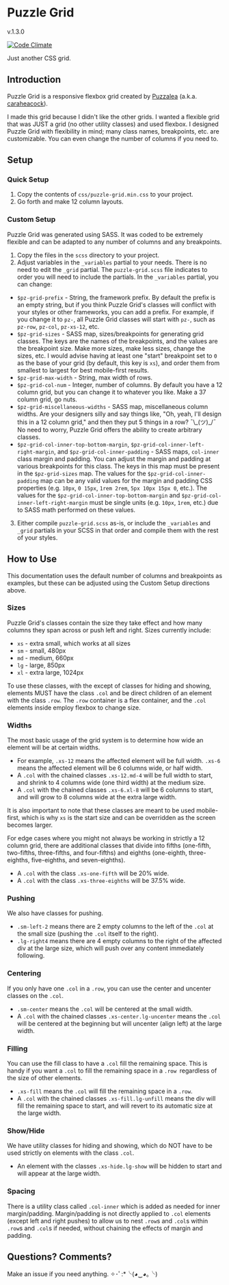 # Puzzle Grid

v.1.3.0

[![Code Climate](https://codeclimate.com/github/puzzalea/grid/badges/gpa.svg)](https://codeclimate.com/github/puzzalea/grid)

Just another CSS grid.

## Introduction

Puzzle Grid is a responsive flexbox grid created by [Puzzalea](https://github.com/puzzalea) (a.k.a. [caraheacock](https://github.com/caraheacock/)).

I made this grid because I didn't like the other grids. I wanted a flexible grid that was JUST a grid (no other utility classes) and used flexbox. I designed Puzzle Grid with flexibility in mind; many class names, breakpoints, etc. are customizable. You can even change the number of columns if you need to.

## Setup

### Quick Setup

1. Copy the contents of `css/puzzle-grid.min.css` to your project.
2. Go forth and make 12 column layouts.

### Custom Setup

Puzzle Grid was generated using SASS. It was coded to be extremely flexible and can be adapted to any number of columns and any breakpoints.

1. Copy the files in the  `scss` directory to your project.
2. Adjust variables in the `_variables` partial to your needs. There is no need to edit the `_grid` partial. The `puzzle-grid.scss` file indicates to order you will need to include the partials. In the `_variables` partial, you can change:
  - `$pz-grid-prefix` - String, the framework prefix. By default the prefix is an empty string, but if you think Puzzle Grid's classes will conflict with your styles or other frameworks, you can add a prefix. For example, if you change it to `pz-`, all Puzzle Grid classes will start with `pz-`, such as `pz-row`, `pz-col`, `pz-xs-12`, etc.
  - `$pz-grid-sizes` - SASS map, sizes/breakpoints for generating grid classes. The keys are the names of the breakpoints, and the values are the breakpoint size. Make more sizes, make less sizes, change the sizes, etc. I would advise having at least one "start" breakpoint set to `0` as the base of your grid (by default, this key is `xs`), and order them from smallest to largest for best mobile-first results.
  - `$pz-grid-max-width` - String, max width of rows.
  - `$pz-grid-col-num` - Integer, number of columns. By default you have a 12 column grid, but you can change it to whatever you like. Make a 37 column grid, go nuts.
  - `$pz-grid-miscellaneous-widths` - SASS map, miscellaneous column widths. Are your designers silly and say things like, "Oh, yeah, I'll design this in a 12 column grid," and then they put 5 things in a row? ¯\\\_(ツ)\_/¯ No need to worry, Puzzle Grid offers the ability to create arbitrary classes.
  - `$pz-grid-col-inner-top-bottom-margin`, `$pz-grid-col-inner-left-right-margin`, and `$pz-grid-col-inner-padding` - SASS maps, `col-inner` class margin and padding. You can adjust the margin and padding at various breakpoints for this class. The keys in this map must be present in the `$pz-grid-sizes` map. The values for the `$pz-grid-col-inner-padding` map can be any valid values for the margin and padding CSS properties (e.g. `10px`, `0 15px`, `1rem 2rem`, `5px 10px 15px 0`, etc.). The values for the `$pz-grid-col-inner-top-bottom-margin` and `$pz-grid-col-inner-left-right-margin` must be single units (e.g. `10px`, `1rem`, etc.) due to SASS math performed on these values.
3. Either compile `puzzle-grid.scss` as-is, or include the `_variables` and `_grid` partials in your SCSS in that order and compile them with the rest of your styles.

## How to Use

This documentation uses the default number of columns and breakpoints as examples, but these can be adjusted using the Custom Setup directions above.

### Sizes

Puzzle Grid's classes contain the size they take effect and how many columns they span across or push left and right. Sizes currently include:

- `xs` - extra small, which works at all sizes
- `sm` - small, 480px
- `md` - medium, 660px
- `lg` - large, 850px
- `xl` - extra large, 1024px

To use these classes, with the except of classes for hiding and showing, elements MUST have the class `.col` and be direct children of an element with the class `.row`. The `.row` container is a flex container, and the `.col` elements inside employ flexbox to change size.

### Widths

The most basic usage of the grid system is to determine how wide an element will be at certain widths.

- For example, `.xs-12` means the affected element will be full width. `.xs-6` means the affected element will be 6 columns wide, or half width.
- A `.col` with the chained classes `.xs-12.md-4` will be full width to start, and shrink to 4 columns wide (one third width) at the medium size.
- A `.col` with the chained classes `.xs-6.xl-8` will be 6 columns to start, and will grow to 8 columns wide at the extra large width.

It is also important to note that these classes are meant to be used mobile-first, which is why `xs` is the start size and can be overridden as the screen becomes larger.

For edge cases where you might not always be working in strictly a 12 column grid, there are additional classes that divide into fifths (one-fifth, two-fifths, three-fifths, and four-fifths) and eighths (one-eighth, three-eighths, five-eighths, and seven-eighths).

- A `.col` with the class `.xs-one-fifth` will be 20% wide.
- A `.col` with the class `.xs-three-eighths` will be 37.5% wide.

### Pushing

We also have classes for pushing.

- `.sm-left-2` means there are 2 empty columns to the left of the `.col` at the small size (pushing the `.col` itself to the right).
- `.lg-right4` means there are 4 empty columns to the right of the affected div at the large size, which will push over any content immediately following.

### Centering

If you only have one `.col` in a `.row`, you can use the center and uncenter classes on the `.col`.

- `.sm-center` means the `.col` will be centered at the small width.
- A `.col` with the chained classes `.xs-center.lg-uncenter` means the `.col` will be centered at the beginning but will uncenter (align left) at the large width.

### Filling

You can use the fill class to have a `.col` fill the remaining space. This is handy if you want a `.col` to fill the remaining space in a `.row `regardless of the size of other elements.

- `.xs-fill` means the `.col` will fill the remaining space in a `.row`.
- A `.col` with the chained classes `.xs-fill.lg-unfill` means the div will fill the remaining space to start, and will revert to its automatic size at the large width.

### Show/Hide

We have utility classes for hiding and showing, which do NOT have to be used strictly on elements with the class `.col`.

- An element with the classes `.xs-hide.lg-show` will be hidden to start and will appear at the large width.

### Spacing

There is a utility class called `.col-inner` which is added as needed for inner margin/padding. Margin/padding is not directly applied to `.col` elements (except left and right pushes) to allow us to nest `.row`s and `.col`s within `.row`s and `.col`s if needed, without chaining the effects of margin and padding.

## Questions? Comments?

Make an issue if you need anything. ✧･ﾟ:*╰(◕‿◕｡╰)
